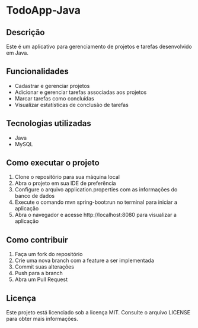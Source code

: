 # TodoApp-Java

## Descrição
Este é um aplicativo para gerenciamento de projetos e tarefas desenvolvido em Java.

## Funcionalidades
- Cadastrar e gerenciar projetos
- Adicionar e gerenciar tarefas associadas aos projetos
- Marcar tarefas como concluídas
- Visualizar estatísticas de conclusão de tarefas

## Tecnologias utilizadas
- Java
- MySQL

## Como executar o projeto
1. Clone o repositório para sua máquina local
2. Abra o projeto em sua IDE de preferência
3. Configure o arquivo application.properties com as informações do banco de dados
4. Execute o comando mvn spring-boot:run no terminal para iniciar a aplicação
5. Abra o navegador e acesse http://localhost:8080 para visualizar a aplicação

## Como contribuir
1. Faça um fork do repositório
2. Crie uma nova branch com a feature a ser implementada
3. Commit suas alterações
4. Push para a branch
5. Abra um Pull Request

## Licença
Este projeto está licenciado sob a licença MIT. Consulte o arquivo LICENSE para obter mais informações.
